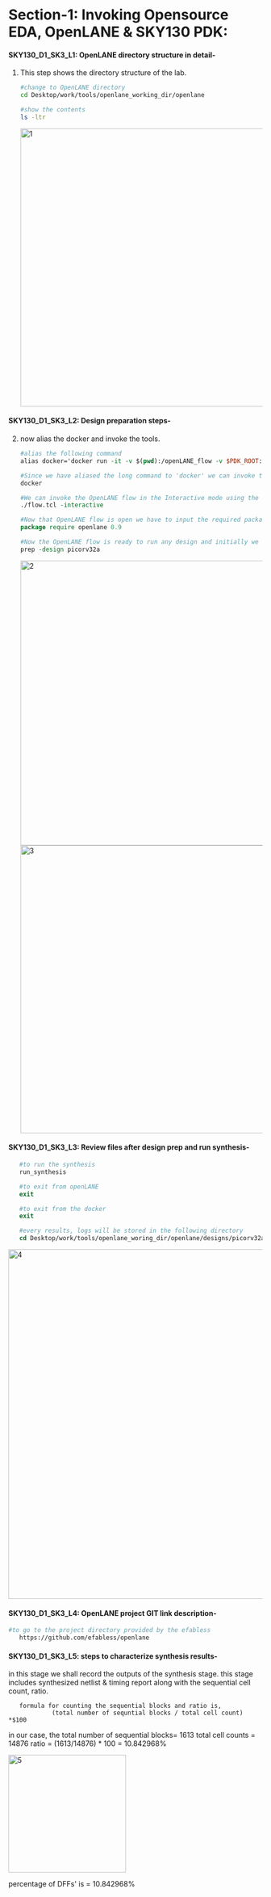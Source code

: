 # Section-1: Invoking Opensource EDA, OpenLANE & SKY130 PDK:     
#### SKY130_D1_SK3_L1: OpenLANE directory structure in detail-     
   1. This step shows the directory structure of the lab.
      ```bash
      #change to OpenLANE directory
      cd Desktop/work/tools/openlane_working_dir/openlane
      
      #show the contents
      ls -ltr
      ```
      <!--#1-->
      <img width="551" alt="1" src="https://github.com/user-attachments/assets/48e2aca3-503a-43dc-b662-190fef43a021">


     
#### SKY130_D1_SK3_L2: Design preparation steps-
   2. now alias the docker and invoke the tools.
      ```tcl
      #alias the following command
      alias docker='docker run -it -v $(pwd):/openLANE_flow -v $PDK_ROOT:$PDK_ROOT -e PDK_ROOT=$PDK_ROOT -u $(id -u $USER):$(id -g $USER) efabless/openlane:v0.21'
      
      #Since we have aliased the long command to 'docker' we can invoke the OpenLANE flow docker sub-system by just running this command
      docker

      #We can invoke the OpenLANE flow in the Interactive mode using the following command
      ./flow.tcl -interactive

      #Now that OpenLANE flow is open we have to input the required packages for proper functionality of the OpenLANE flow
      package require openlane 0.9

      #Now the OpenLANE flow is ready to run any design and initially we have to prep the design creating some necessary files and directories for running a specific design which in our case is 'picorv32a'
      prep -design picorv32a

      ```
      <!--#2-->
      <img width="564" alt="2" src="https://github.com/user-attachments/assets/d7d04aef-4792-4523-b950-cbc92b73e95f">   
      <!--#3-->
      <img width="570" alt="3" src="https://github.com/user-attachments/assets/18eb4f43-2f92-433d-a110-9c43c4d9dbfa">

#### SKY130_D1_SK3_L3: Review files after design prep and run synthesis-
   ```tcl
      #to run the synthesis
      run_synthesis

      #to exit from openLANE
      exit

      #to exit from the docker
      exit

      #every results, logs will be stored in the following directory
      cd Desktop/work/tools/openlane_woring_dir/openlane/designs/picorv32a/runs
   ```   
   
   <!--4-->
   <img width="692" alt="4" src="https://github.com/user-attachments/assets/fd42a2c2-a688-4324-8afb-e4257f9fa964">


              
#### SKY130_D1_SK3_L4: OpenLANE project GIT link description-
   ```bash
   #to go to the project directory provided by the efabless
      https://github.com/efabless/openlane
   ```


#### SKY130_D1_SK3_L5: steps to characterize synthesis results-
   in this stage we shall record the outputs of the synthesis stage. this stage includes synthesized netlist & timing report along with the sequential cell count, ratio.
```
   formula for counting the sequential blocks and ratio is,
            (total number of sequntial blocks / total cell count) *$100
```
in our case, 
   the total number of sequential blocks= 1613
   total cell counts                    = 14876
   ratio                                = (1613/14876) * 100 = 10.842968%

   <!--#5-->
   <img width="233" alt="5" src="https://github.com/user-attachments/assets/02c5b9b0-e78f-47ac-a949-31c49c618279">
   
percentage of DFFs' is = 10.842968%

